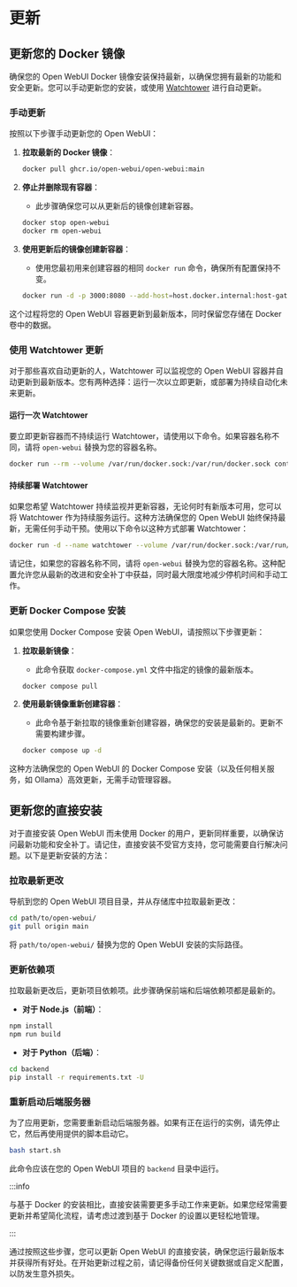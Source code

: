 # 更新

## 更新您的 Docker 镜像

确保您的 Open WebUI Docker 镜像安装保持最新，以确保您拥有最新的功能和安全更新。您可以手动更新您的安装，或使用 [Watchtower](https://containrrr.dev/watchtower/) 进行自动更新。

### 手动更新

按照以下步骤手动更新您的 Open WebUI：

1. **拉取最新的 Docker 镜像**：
   ```bash
   docker pull ghcr.io/open-webui/open-webui:main
   ```

2. **停止并删除现有容器**：
   - 此步骤确保您可以从更新后的镜像创建新容器。
   ```bash
   docker stop open-webui
   docker rm open-webui
   ```

3. **使用更新后的镜像创建新容器**：
   - 使用您最初用来创建容器的相同 `docker run` 命令，确保所有配置保持不变。
   ```bash
   docker run -d -p 3000:8080 --add-host=host.docker.internal:host-gateway -v open-webui:/app/backend/data --name open-webui --restart always ghcr.io/open-webui/open-webui:main
   ```

这个过程将您的 Open WebUI 容器更新到最新版本，同时保留您存储在 Docker 卷中的数据。

### 使用 Watchtower 更新

对于那些喜欢自动更新的人，Watchtower 可以监视您的 Open WebUI 容器并自动更新到最新版本。您有两种选择：运行一次以立即更新，或部署为持续自动化未来更新。

#### 运行一次 Watchtower

要立即更新容器而不持续运行 Watchtower，请使用以下命令。如果容器名称不同，请将 `open-webui` 替换为您的容器名称。

```bash
docker run --rm --volume /var/run/docker.sock:/var/run/docker.sock containrrr/watchtower --run-once open-webui
```

#### 持续部署 Watchtower

如果您希望 Watchtower 持续监视并更新容器，无论何时有新版本可用，您可以将 Watchtower 作为持续服务运行。这种方法确保您的 Open WebUI 始终保持最新，无需任何手动干预。使用以下命令以这种方式部署 Watchtower：

```bash
docker run -d --name watchtower --volume /var/run/docker.sock:/var/run/docker.sock containrrr/watchtower open-webui
```

请记住，如果您的容器名称不同，请将 `open-webui` 替换为您的容器名称。这种配置允许您从最新的改进和安全补丁中获益，同时最大限度地减少停机时间和手动工作。

### 更新 Docker Compose 安装

如果您使用 Docker Compose 安装 Open WebUI，请按照以下步骤更新：

1. **拉取最新镜像**：
   - 此命令获取 `docker-compose.yml` 文件中指定的镜像的最新版本。
   ```bash
   docker compose pull
   ```

2. **使用最新镜像重新创建容器**：
   - 此命令基于新拉取的镜像重新创建容器，确保您的安装是最新的。更新不需要构建步骤。
   ```bash
   docker compose up -d
   ```

这种方法确保您的 Open WebUI 的 Docker Compose 安装（以及任何相关服务，如 Ollama）高效更新，无需手动管理容器。

## 更新您的直接安装

对于直接安装 Open WebUI 而未使用 Docker 的用户，更新同样重要，以确保访问最新功能和安全补丁。请记住，直接安装不受官方支持，您可能需要自行解决问题。以下是更新安装的方法：

### 拉取最新更改

导航到您的 Open WebUI 项目目录，并从存储库中拉取最新更改：

```sh
cd path/to/open-webui/
git pull origin main
```

将 `path/to/open-webui/` 替换为您的 Open WebUI 安装的实际路径。

### 更新依赖项

拉取最新更改后，更新项目依赖项。此步骤确保前端和后端依赖项都是最新的。

- **对于 Node.js（前端）**：

```sh
npm install
npm run build
```

- **对于 Python（后端）**：

```sh
cd backend
pip install -r requirements.txt -U
```

### 重新启动后端服务器

为了应用更新，您需要重新启动后端服务器。如果有正在运行的实例，请先停止它，然后再使用提供的脚本启动它。

```sh
bash start.sh
```

此命令应该在您的 Open WebUI 项目的 `backend` 目录中运行。

:::info

与基于 Docker 的安装相比，直接安装需要更多手动工作来更新。如果您经常需要更新并希望简化流程，请考虑过渡到基于 Docker 的设置以更轻松地管理。

:::

通过按照这些步骤，您可以更新 Open WebUI 的直接安装，确保您运行最新版本并获得所有好处。在开始更新过程之前，请记得备份任何关键数据或自定义配置，以防发生意外损失。


